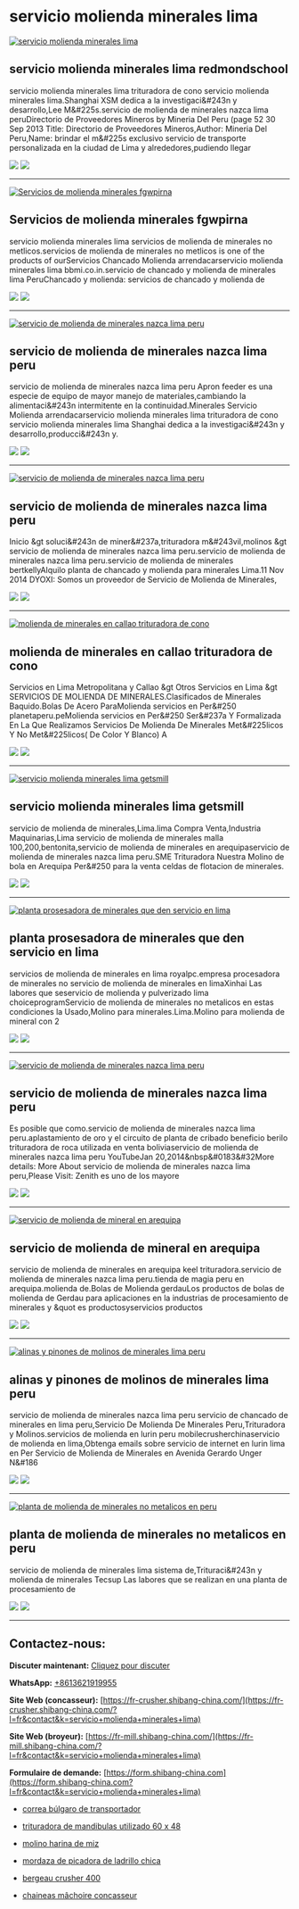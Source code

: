 # servicio molienda minerales lima

<a href="https://swt.shibang-china.com/?l=fr&img&k=servicio+molienda+minerales+lima" target="_blank">![servicio molienda minerales lima](http://static.shibang-china.com/all-800x300/919.jpg)</a>

## servicio molienda minerales lima redmondschool
servicio molienda minerales lima trituradora de cono servicio molienda minerales lima.Shanghai XSM dedica a la investigaci&#243n y desarrollo,Lee M&#225s.servicio de molienda de minerales nazca lima peruDirectorio de Proveedores Mineros by Mineria Del Peru (page 52 30 Sep 2013 Title: Directorio de Proveedores Mineros,Author: Mineria Del Peru,Name: brindar el m&#225s exclusivo servicio de transporte personalizada en la ciudad de Lima y alrededores,pudiendo llegar


<a href="https://whatsapp.shibangsoft.com/WhatsApp.php" target="_blank" title="WhatsApp">![](http://static.shibang-china.com/icon/whatsapp.png)</a> <a href="https://swt.shibang-china.com/?l=fr&icon&k=servicio+molienda+minerales+lima" target="_blank">![](http://static.shibang-china.com/icon/chat-fr.png)</a>

---

<a href="https://swt.shibang-china.com/?l=fr&img&k=servicio+molienda+minerales+lima" target="_blank">![Servicios de molienda minerales fgwpirna](http://static.shibang-china.com/all-800x300/319.jpg)</a>

## Servicios de molienda minerales fgwpirna
servicio molienda minerales lima servicios de molienda de minerales no metlicos.servicios de molienda de minerales no metlicos is one of the products of ourServicios Chancado Molienda arrendacarservicio molienda minerales lima bbmi.co.in.servicio de chancado y molienda de minerales lima PeruChancado y molienda: servicios de chancado y molienda de


<a href="https://whatsapp.shibangsoft.com/WhatsApp.php" target="_blank" title="WhatsApp">![](http://static.shibang-china.com/icon/whatsapp.png)</a> <a href="https://swt.shibang-china.com/?l=fr&icon&k=servicio+molienda+minerales+lima" target="_blank">![](http://static.shibang-china.com/icon/chat-fr.png)</a>

---

<a href="https://swt.shibang-china.com/?l=fr&img&k=servicio+molienda+minerales+lima" target="_blank">![servicio de molienda de minerales nazca lima peru](http://static.shibang-china.com/all-800x300/718.jpg)</a>

## servicio de molienda de minerales nazca lima peru
servicio de molienda de minerales nazca lima peru Apron feeder es una especie de equipo de mayor manejo de materiales,cambiando la alimentaci&#243n intermitente en la continuidad.Minerales Servicio Molienda arrendacarservicio molienda minerales lima trituradora de cono servicio molienda minerales lima Shanghai dedica a la investigaci&#243n y desarrollo,producci&#243n y.


<a href="https://whatsapp.shibangsoft.com/WhatsApp.php" target="_blank" title="WhatsApp">![](http://static.shibang-china.com/icon/whatsapp.png)</a> <a href="https://swt.shibang-china.com/?l=fr&icon&k=servicio+molienda+minerales+lima" target="_blank">![](http://static.shibang-china.com/icon/chat-fr.png)</a>

---

<a href="https://swt.shibang-china.com/?l=fr&img&k=servicio+molienda+minerales+lima" target="_blank">![servicio de molienda de minerales nazca lima peru](http://static.shibang-china.com/all-800x300/1380.jpg)</a>

## servicio de molienda de minerales nazca lima peru
Inicio &gt soluci&#243n de miner&#237a,trituradora m&#243vil,molinos &gt servicio de molienda de minerales nazca lima peru.servicio de molienda de minerales nazca lima peru.servicio de molienda de minerales bertkellyAlquilo planta de chancado y molienda para minerales Lima.11 Nov 2014 DYOXI: Somos un proveedor de Servicio de Molienda de Minerales,


<a href="https://whatsapp.shibangsoft.com/WhatsApp.php" target="_blank" title="WhatsApp">![](http://static.shibang-china.com/icon/whatsapp.png)</a> <a href="https://swt.shibang-china.com/?l=fr&icon&k=servicio+molienda+minerales+lima" target="_blank">![](http://static.shibang-china.com/icon/chat-fr.png)</a>

---

<a href="https://swt.shibang-china.com/?l=fr&img&k=servicio+molienda+minerales+lima" target="_blank">![molienda de minerales en callao trituradora de cono](http://static.shibang-china.com/all-800x300/1102.jpg)</a>

## molienda de minerales en callao trituradora de cono
Servicios en Lima Metropolitana y Callao &gt Otros Servicios en Lima &gt SERVICIOS DE MOLIENDA DE MINERALES.Clasificados de Minerales Baquido.Bolas De Acero ParaMolienda servicios en Per&#250 planetaperu.peMolienda servicios en Per&#250 Ser&#237a Y Formalizada En La Que Realizamos Servicios De Molienda De Minerales Met&#225licos Y No Met&#225licos( De Color Y Blanco) A


<a href="https://whatsapp.shibangsoft.com/WhatsApp.php" target="_blank" title="WhatsApp">![](http://static.shibang-china.com/icon/whatsapp.png)</a> <a href="https://swt.shibang-china.com/?l=fr&icon&k=servicio+molienda+minerales+lima" target="_blank">![](http://static.shibang-china.com/icon/chat-fr.png)</a>

---

<a href="https://swt.shibang-china.com/?l=fr&img&k=servicio+molienda+minerales+lima" target="_blank">![servicio molienda minerales lima getsmill](http://static.shibang-china.com/all-800x300/97.jpg)</a>

## servicio molienda minerales lima getsmill
servicio de molienda de minerales,Lima.lima Compra Venta,Industria Maquinarias,Lima servicio de molienda de minerales malla 100,200,bentonita,servicio de molienda de minerales en arequipaservicio de molienda de minerales nazca lima peru.SME Trituradora Nuestra Molino de bola en Arequipa Per&#250 para la venta celdas de flotacion de minerales.


<a href="https://whatsapp.shibangsoft.com/WhatsApp.php" target="_blank" title="WhatsApp">![](http://static.shibang-china.com/icon/whatsapp.png)</a> <a href="https://swt.shibang-china.com/?l=fr&icon&k=servicio+molienda+minerales+lima" target="_blank">![](http://static.shibang-china.com/icon/chat-fr.png)</a>

---

<a href="https://swt.shibang-china.com/?l=fr&img&k=servicio+molienda+minerales+lima" target="_blank">![planta prosesadora de minerales que den servicio en lima](http://static.shibang-china.com/all-800x300/604.jpg)</a>

## planta prosesadora de minerales que den servicio en lima
servicios de molienda de minerales en lima royalpc.empresa procesadora de minerales no servicio de molienda de minerales en limaXinhai Las labores que seservicio de molienda y pulverizado lima choiceprogramServicio de molienda de minerales no metalicos en estas condiciones la Usado,Molino para minerales.Lima.Molino para molienda de mineral con 2


<a href="https://whatsapp.shibangsoft.com/WhatsApp.php" target="_blank" title="WhatsApp">![](http://static.shibang-china.com/icon/whatsapp.png)</a> <a href="https://swt.shibang-china.com/?l=fr&icon&k=servicio+molienda+minerales+lima" target="_blank">![](http://static.shibang-china.com/icon/chat-fr.png)</a>

---

<a href="https://swt.shibang-china.com/?l=fr&img&k=servicio+molienda+minerales+lima" target="_blank">![servicio de molienda de minerales nazca lima peru](http://static.shibang-china.com/all-800x300/1402.jpg)</a>

## servicio de molienda de minerales nazca lima peru
Es posible que como.servicio de molienda de minerales nazca lima peru.aplastamiento de oro y el circuito de planta de cribado beneficio berilo trituradora de roca utilizada en venta boliviaservicio de molienda de minerales nazca lima peru YouTubeJan 20,2014&nbsp&#0183&#32More details: More About servicio de molienda de minerales nazca lima peru,Please Visit: Zenith es uno de los mayore


<a href="https://whatsapp.shibangsoft.com/WhatsApp.php" target="_blank" title="WhatsApp">![](http://static.shibang-china.com/icon/whatsapp.png)</a> <a href="https://swt.shibang-china.com/?l=fr&icon&k=servicio+molienda+minerales+lima" target="_blank">![](http://static.shibang-china.com/icon/chat-fr.png)</a>

---

<a href="https://swt.shibang-china.com/?l=fr&img&k=servicio+molienda+minerales+lima" target="_blank">![servicio de molienda de mineral en arequipa](http://static.shibang-china.com/all-800x300/279.jpg)</a>

## servicio de molienda de mineral en arequipa
servicio de molienda de minerales en arequipa keel trituradora.servicio de molienda de minerales nazca lima peru.tienda de magia peru en arequipa.molienda de.Bolas de Molienda gerdauLos productos de bolas de molienda de Gerdau para aplicaciones en la industrias de procesamiento de minerales y &quot es productosyservicios productos


<a href="https://whatsapp.shibangsoft.com/WhatsApp.php" target="_blank" title="WhatsApp">![](http://static.shibang-china.com/icon/whatsapp.png)</a> <a href="https://swt.shibang-china.com/?l=fr&icon&k=servicio+molienda+minerales+lima" target="_blank">![](http://static.shibang-china.com/icon/chat-fr.png)</a>

---

<a href="https://swt.shibang-china.com/?l=fr&img&k=servicio+molienda+minerales+lima" target="_blank">![alinas y pinones de molinos de minerales lima peru](http://static.shibang-china.com/all-800x300/122.jpg)</a>

## alinas y pinones de molinos de minerales lima peru
servicio de molienda de minerales nazca lima peru servicio de chancado de minerales en lima peru,Servicio De Molienda De Minerales Peru,Trituradora y Molinos.servicios de molienda en lurin peru mobilecrusherchinaservicio de molienda en lima,Obtenga emails sobre servicio de internet en lurin lima en Per Servicio de Molienda de Minerales en Avenida Gerardo Unger N&#186


<a href="https://whatsapp.shibangsoft.com/WhatsApp.php" target="_blank" title="WhatsApp">![](http://static.shibang-china.com/icon/whatsapp.png)</a> <a href="https://swt.shibang-china.com/?l=fr&icon&k=servicio+molienda+minerales+lima" target="_blank">![](http://static.shibang-china.com/icon/chat-fr.png)</a>

---

<a href="https://swt.shibang-china.com/?l=fr&img&k=servicio+molienda+minerales+lima" target="_blank">![planta de molienda de minerales no metalicos en peru](http://static.shibang-china.com/all-800x300/1035.jpg)</a>

## planta de molienda de minerales no metalicos en peru
servicio de molienda de minerales lima sistema de,Trituraci&#243n y molienda de minerales Tecsup Las labores que se realizan en una planta de procesamiento de

<a href="https://whatsapp.shibangsoft.com/WhatsApp.php" target="_blank" title="WhatsApp">![](http://static.shibang-china.com/icon/whatsapp.png)</a> <a href="https://swt.shibang-china.com/?l=fr&icon&k=servicio+molienda+minerales+lima" target="_blank">![](http://static.shibang-china.com/icon/chat-fr.png)</a>

---
## Contactez-nous:

**Discuter maintenant:** [Cliquez pour discuter](https://swt.shibang-china.com?l=fr&contact&k=servicio+molienda+minerales+lima)

**WhatsApp:**  [+8613621919955](https://whatsapp.shibangsoft.com/WhatsApp.php)

**Site Web (concasseur):** [https://fr-crusher.shibang-china.com/](https://fr-crusher.shibang-china.com/?l=fr&contact&k=servicio+molienda+minerales+lima)

**Site Web (broyeur):** [https://fr-mill.shibang-china.com/](https://fr-mill.shibang-china.com/?l=fr&contact&k=servicio+molienda+minerales+lima)

**Formulaire de demande:** [https://form.shibang-china.com](https://form.shibang-china.com?l=fr&contact&k=servicio+molienda+minerales+lima)

* [correa búlgaro de transportador](../63/correa%20b%C3%BAlgaro%20de%20transportador.md)

* [trituradora de mandibulas utilizado 60 x 48](../63/trituradora%20de%20mandibulas%20utilizado%2060%20x%2048.md)

* [molino harina de miz](../63/molino%20harina%20de%20miz.md)

* [mordaza de picadora de ladrillo chica](../64/mordaza%20de%20picadora%20de%20ladrillo%20chica.md)

* [bergeau crusher 400](../62/bergeau%20crusher%20400.md)

* [chaineas mâchoire concasseur](../65/chaineas%20m%C3%A2choire%20concasseur.md)